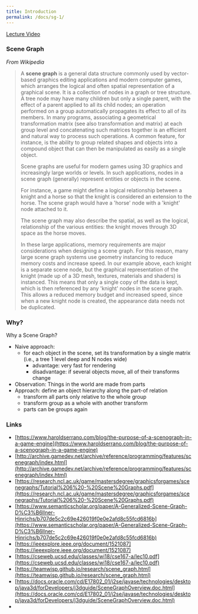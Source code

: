 ```yaml
---
title: Introduction
permalink: /docs/sg-1/
---
```


[Lecture Video](https://web.microsoftstream.com/video/10ba8df6-74b3-4571-ac9e-3ee3ee44ce52)  
### Scene Graph

*From Wikipedia*  

> A **scene graph** is a general data structure commonly used by vector-based graphics editing applications and modern computer games, which arranges the logical and often spatial representation of a graphical scene. It is a collection of nodes in a graph or tree structure. A tree node may have many children but only a single parent, with the effect of a parent applied to all its child nodes; an operation performed on a group automatically propagates its effect to all of its members. In many programs, associating a geometrical transformation matrix (see also transformation and matrix) at each group level and concatenating such matrices together is an efficient and natural way to process such operations. A common feature, for instance, is the ability to group related shapes and objects into a compound object that can then be manipulated as easily as a single object.
>
> Scene graphs are useful for modern games using 3D graphics and increasingly large worlds or levels. In such applications, nodes in a scene graph (generally) represent entities or objects in the scene.
>
> For instance, a game might define a logical relationship between a knight and a horse so that the knight is considered an extension to the horse. The scene graph would have a 'horse' node with a 'knight' node attached to it.
>
> The scene graph may also describe the spatial, as well as the logical, relationship of the various entities: the knight moves through 3D space as the horse moves.
>
> In these large applications, memory requirements are major considerations when designing a scene graph. For this reason, many large scene graph systems use geometry instancing to reduce memory costs and increase speed. In our example above, each knight is a separate scene node, but the graphical representation of the knight (made up of a 3D mesh, textures, materials and shaders) is instanced. This means that only a single copy of the data is kept, which is then referenced by any 'knight' nodes in the scene graph. This allows a reduced memory budget and increased speed, since when a new knight node is created, the appearance data needs not be duplicated.

### Why?

Why a Scene Graph?
* Naive approach: 
  * for each object in the scene, set its transformation by a single matrix (i.e., a tree 1 level deep and N nodes wide)
      * advantage: very fast for rendering
      * disadvantage: if several objects move, all of their transforms change
* Observation: Things in the world are made from parts
* Approach: define an object hierarchy along the part-of relation
  * transform all parts only relative to the whole group
  * transform group as a whole with another transform
  * parts can be groups again

### Links

* [https://www.haroldserrano.com/blog/the-purpose-of-a-scenograph-in-a-game-engine](https://www.haroldserrano.com/blog/the-purpose-of-a-scenograph-in-a-game-engine)
* [http://archive.gamedev.net/archive/reference/programming/features/scenegraph/index.html](http://archive.gamedev.net/archive/reference/programming/features/scenegraph/index.html)
* [https://research.ncl.ac.uk/game/mastersdegree/graphicsforgames/scenegraphs/Tutorial%206%20-%20Scene%20Graphs.pdf](https://research.ncl.ac.uk/game/mastersdegree/graphicsforgames/scenegraphs/Tutorial%206%20-%20Scene%20Graphs.pdf)
* [https://www.semanticscholar.org/paper/A-Generalized-Scene-Graph-D%C3%B6llner-Hinrichs/b707de5c2c69e426019f0e0e2afd8c55fcd6816b](https://www.semanticscholar.org/paper/A-Generalized-Scene-Graph-D%C3%B6llner-Hinrichs/b707de5c2c69e426019f0e0e2afd8c55fcd6816b)
* [https://ieeexplore.ieee.org/document/1521087](https://ieeexplore.ieee.org/document/1521087)
* [https://cseweb.ucsd.edu/classes/wi18/cse167-a/lec10.pdf](https://cseweb.ucsd.edu/classes/wi18/cse167-a/lec10.pdf)
* [https://teamwisp.github.io/research/scene_graph.html](https://teamwisp.github.io/research/scene_graph.html)
* [https://docs.oracle.com/cd/E17802_01/j2se/javase/technologies/desktop/java3d/forDevelopers/j3dguide/SceneGraphOverview.doc.html](https://docs.oracle.com/cd/E17802_01/j2se/javase/technologies/desktop/java3d/forDevelopers/j3dguide/SceneGraphOverview.doc.html)
* 